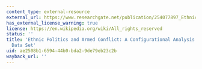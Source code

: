 ```yaml
---
content_type: external-resource
external_url: https://www.researchgate.net/publication/254077897_Ethnic_Politics_and_Armed_Conflict_A_Configurational_Analysis_of_a_New_Global_Data_Set
has_external_license_warning: true
license: https://en.wikipedia.org/wiki/All_rights_reserved
status: ''
title: 'Ethnic Politics and Armed Conflict: A Configurational Analysis of a New Global
  Data Set'
uid: ae2508b1-6594-44b0-bda2-9de79eb23c2b
wayback_url: ''
---
```

